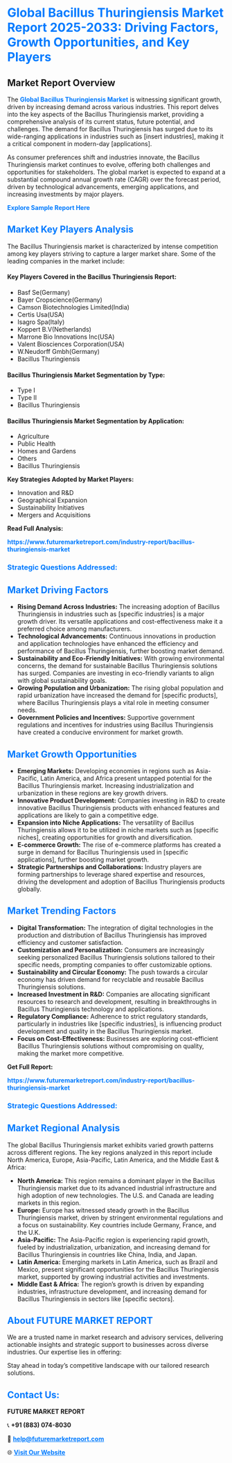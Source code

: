 <h1 style="color: #007BFF;">Global Bacillus Thuringiensis Market Report 2025-2033: Driving Factors, Growth Opportunities, and Key Players</h1>

<section id="overview">
<h2>Market Report Overview</h2>
<p>The <a href="https://www.futuremarketreport.com/industry-report/bacillus-thuringiensis-market" style="color: #007BFF; text-decoration: none;"><strong>Global Bacillus Thuringiensis Market</strong></a> is witnessing significant growth, driven by increasing demand across various industries. This report delves into the key aspects of the Bacillus Thuringiensis market, providing a comprehensive analysis of its current status, future potential, and challenges. The demand for Bacillus Thuringiensis has surged due to its wide-ranging applications in industries such as [insert industries], making it a critical component in modern-day [applications].</p>
<p>As consumer preferences shift and industries innovate, the Bacillus Thuringiensis market continues to evolve, offering both challenges and opportunities for stakeholders. The global market is expected to expand at a substantial compound annual growth rate (CAGR) over the forecast period, driven by technological advancements, emerging applications, and increasing investments by major players.</p>
</section>

<section id="overview">
<p><a href="https://www.futuremarketreport.com/request-sample/reportId=99221" style="color: #007BFF; text-decoration: none;"><strong>Explore Sample Report Here</strong></a></p>
</section>

<section id="key-players">
<h2 style="color: #007BFF;">Market Key Players Analysis</h2>
<p>The Bacillus Thuringiensis market is characterized by intense competition among key players striving to capture a larger market share. Some of the leading companies in the market include:</p>
<h4>Key Players Covered in the Bacillus Thuringiensis Report:</h4>
<ul><li>Basf Se(Germany)</li><li>Bayer Cropscience(Germany)</li><li>Camson Biotechnologies Limited(India)</li><li>Certis Usa(USA)</li><li>Isagro Spa(Italy)</li><li>Koppert B.V(Netherlands)</li><li>Marrone Bio Innovations Inc(USA)</li><li>Valent Biosciences Corporation(USA)</li><li>W.Neudorff Gmbh(Germany)</li><li>Bacillus Thuringiensis</li></ul>
<h4>Bacillus Thuringiensis Market Segmentation by Type:</h4>
<ul><li>Type I</li><li>Type II</li><li>Bacillus Thuringiensis</li></ul>

<h4>Bacillus Thuringiensis Market Segmentation by Application:</h4>
<ul><li>Agriculture</li><li>Public Health</li><li>Homes and Gardens</li><li>Others</li><li>Bacillus Thuringiensis</li></ul>
<p><strong>Key Strategies Adopted by Market Players:</strong></p>
<ul>
<li>Innovation and R&D</li>
<li>Geographical Expansion</li>
<li>Sustainability Initiatives</li>
<li>Mergers and Acquisitions</li>
</ul>
</section>

<section>
<p><strong>Read Full Analysis: </strong></p><a href="https://www.futuremarketreport.com/industry-report/bacillus-thuringiensis-market" style="color: #007BFF; text-decoration: none;"><strong>https://www.futuremarketreport.com/industry-report/bacillus-thuringiensis-market</strong></a>
<h3 style="color: #007BFF;">Strategic Questions Addressed:</h3>
</section>

<section id="driving-factors">
<h2 style="color: #007BFF;">Market Driving Factors</h2>
<ul>
<li><strong>Rising Demand Across Industries:</strong> The increasing adoption of Bacillus Thuringiensis in industries such as [specific industries] is a major growth driver. Its versatile applications and cost-effectiveness make it a preferred choice among manufacturers.</li>
<li><strong>Technological Advancements:</strong> Continuous innovations in production and application technologies have enhanced the efficiency and performance of Bacillus Thuringiensis, further boosting market demand.</li>
<li><strong>Sustainability and Eco-Friendly Initiatives:</strong> With growing environmental concerns, the demand for sustainable Bacillus Thuringiensis solutions has surged. Companies are investing in eco-friendly variants to align with global sustainability goals.</li>
<li><strong>Growing Population and Urbanization:</strong> The rising global population and rapid urbanization have increased the demand for [specific products], where Bacillus Thuringiensis plays a vital role in meeting consumer needs.</li>
<li><strong>Government Policies and Incentives:</strong> Supportive government regulations and incentives for industries using Bacillus Thuringiensis have created a conducive environment for market growth.</li>
</ul>
</section>

<section id="growth-opportunities">
<h2 style="color: #007BFF;">Market Growth Opportunities</h2>
<ul>
<li><strong>Emerging Markets:</strong> Developing economies in regions such as Asia-Pacific, Latin America, and Africa present untapped potential for the Bacillus Thuringiensis market. Increasing industrialization and urbanization in these regions are key growth drivers.</li>
<li><strong>Innovative Product Development:</strong> Companies investing in R&D to create innovative Bacillus Thuringiensis products with enhanced features and applications are likely to gain a competitive edge.</li>
<li><strong>Expansion into Niche Applications:</strong> The versatility of Bacillus Thuringiensis allows it to be utilized in niche markets such as [specific niches], creating opportunities for growth and diversification.</li>
<li><strong>E-commerce Growth:</strong> The rise of e-commerce platforms has created a surge in demand for Bacillus Thuringiensis used in [specific applications], further boosting market growth.</li>
<li><strong>Strategic Partnerships and Collaborations:</strong> Industry players are forming partnerships to leverage shared expertise and resources, driving the development and adoption of Bacillus Thuringiensis products globally.</li>
</ul>
</section>

<section id="trending-factors">
<h2 style="color: #007BFF;">Market Trending Factors</h2>
<ul>
<li><strong>Digital Transformation:</strong> The integration of digital technologies in the production and distribution of Bacillus Thuringiensis has improved efficiency and customer satisfaction.</li>
<li><strong>Customization and Personalization:</strong> Consumers are increasingly seeking personalized Bacillus Thuringiensis solutions tailored to their specific needs, prompting companies to offer customizable options.</li>
<li><strong>Sustainability and Circular Economy:</strong> The push towards a circular economy has driven demand for recyclable and reusable Bacillus Thuringiensis solutions.</li>
<li><strong>Increased Investment in R&D:</strong> Companies are allocating significant resources to research and development, resulting in breakthroughs in Bacillus Thuringiensis technology and applications.</li>
<li><strong>Regulatory Compliance:</strong> Adherence to strict regulatory standards, particularly in industries like [specific industries], is influencing product development and quality in the Bacillus Thuringiensis market.</li>
<li><strong>Focus on Cost-Effectiveness:</strong> Businesses are exploring cost-efficient Bacillus Thuringiensis solutions without compromising on quality, making the market more competitive.</li>
</ul>
</section>

<section>
<p><strong>Get Full Report: </strong></p><a href="https://www.futuremarketreport.com/industry-report/bacillus-thuringiensis-market" style="color: #007BFF; text-decoration: none;"><strong>https://www.futuremarketreport.com/industry-report/bacillus-thuringiensis-market</strong></a>
<h3 style="color: #007BFF;">Strategic Questions Addressed:</h3>
</section>


<section id="regional-analysis">
<h2 style="color: #007BFF;">Market Regional Analysis</h2>
<p>The global Bacillus Thuringiensis market exhibits varied growth patterns across different regions. The key regions analyzed in this report include North America, Europe, Asia-Pacific, Latin America, and the Middle East & Africa:</p>
<ul>
<li><strong>North America:</strong> This region remains a dominant player in the Bacillus Thuringiensis market due to its advanced industrial infrastructure and high adoption of new technologies. The U.S. and Canada are leading markets in this region.</li>
<li><strong>Europe:</strong> Europe has witnessed steady growth in the Bacillus Thuringiensis market, driven by stringent environmental regulations and a focus on sustainability. Key countries include Germany, France, and the U.K.</li>
<li><strong>Asia-Pacific:</strong> The Asia-Pacific region is experiencing rapid growth, fueled by industrialization, urbanization, and increasing demand for Bacillus Thuringiensis in countries like China, India, and Japan.</li>
<li><strong>Latin America:</strong> Emerging markets in Latin America, such as Brazil and Mexico, present significant opportunities for the Bacillus Thuringiensis market, supported by growing industrial activities and investments.</li>
<li><strong>Middle East & Africa:</strong> The region’s growth is driven by expanding industries, infrastructure development, and increasing demand for Bacillus Thuringiensis in sectors like [specific sectors].</li>
</ul>
</section>

<footer>
<h2 style="color: #007BFF;">About FUTURE MARKET REPORT</h2>
<p>We are a trusted name in market research and advisory services, delivering actionable insights and strategic support to businesses across diverse industries. Our expertise lies in offering:</p>

<p>Stay ahead in today’s competitive landscape with our tailored research solutions.</p>

<h2 style="color: #007BFF;">Contact Us:</h2>
<p><strong>FUTURE MARKET REPORT</strong></p>
<p>📞 <strong>+91 (883) 074-8030</strong></p>
<p>📧 <strong><a href="mailto:help@futuremarketreport.com" style="color: #007BFF;">help@futuremarketreport.com</a></strong></p>
<p>🌐 <strong><a href="https://www.futuremarketreport.com/" style="color: #007BFF;">Visit Our Website</a></strong></p>
</footer>